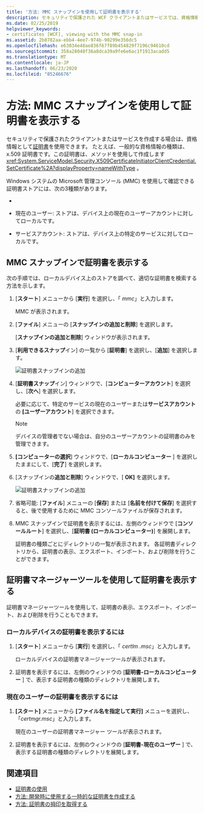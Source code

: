 ```yaml
---
title: '方法: MMC スナップインを使用して証明書を表示する'
description: セキュリティで保護された WCF クライアントまたはサービスでは、資格情報として証明書を使用できます。 MMC プラグインを使用して確認できる証明書ストアの種類について説明します。
ms.date: 02/25/2019
helpviewer_keywords:
- certificates [WCF], viewing with the MMC snap-in
ms.assetid: 2b8782aa-ebb4-4ee7-974b-90299e356dc5
ms.openlocfilehash: e63034e48ae836f67f89b454829f7196c94610cd
ms.sourcegitcommit: 358a28048f36a8dca39a9fe6e6ac1f1913acadd5
ms.translationtype: MT
ms.contentlocale: ja-JP
ms.lasthandoff: 06/23/2020
ms.locfileid: "85246676"
---
```

# <a name="how-to-view-certificates-with-the-mmc-snap-in"></a>方法: MMC スナップインを使用して証明書を表示する
セキュリティで保護されたクライアントまたはサービスを作成する場合は、資格情報として[証明書](working-with-certificates.md)を使用できます。 たとえば、一般的な資格情報の種類は、x.509 証明書です。この証明書は、メソッドを使用して作成します <xref:System.ServiceModel.Security.X509CertificateInitiatorClientCredential.SetCertificate%2A?displayProperty=nameWithType> 。

Windows システムの Microsoft 管理コンソール (MMC) を使用して確認できる証明書ストアには、次の3種類があります。

- [ローカルコンピューター]: ストアはデバイスに対してローカルで、デバイス上のすべてのユーザーに対してグローバルです。

- 現在のユーザー: ストアは、デバイス上の現在のユーザーアカウントに対してローカルです。

- サービスアカウント: ストアは、デバイス上の特定のサービスに対してローカルです。

## <a name="view-certificates-in-the-mmc-snap-in"></a>MMC スナップインで証明書を表示する

次の手順では、ローカルデバイス上のストアを調べて、適切な証明書を検索する方法を示します。
  
1. [**スタート**] メニューから [**実行**] を選択し、「 *mmc*」と入力します。

    MMC が表示されます。
  
2. [**ファイル**] メニューの [**スナップインの追加と削除**] を選択します。

    [**スナップインの追加と削除**] ウィンドウが表示されます。
  
3. [**利用できるスナップ**イン] の一覧から [**証明書**] を選択し、[**追加**] を選択します。  

    ![証明書スナップインの追加](./media/mmc-add-certificate-snap-in.png)
  
4. [**証明書スナップ**イン] ウィンドウで、[**コンピューターアカウント**] を選択し、[**次へ**] を選択します。
  
    必要に応じて、特定のサービスの現在のユーザーまたは**サービスアカウント**の **[ユーザーアカウント**] を選択できます。

    > [!NOTE]
    > デバイスの管理者でない場合は、自分のユーザーアカウントの証明書のみを管理できます。
  
5. **[コンピューターの選択**] ウィンドウで、[**ローカルコンピューター** ] を選択したままにして、[**完了**] を選択します。  
  
6. [スナップインの**追加と削除**] ウィンドウで、[ **OK]** を選択します。  
  
    ![証明書スナップインの追加](./media/mmc-certificate-snap-in-selected.png)

7. 省略可能: [**ファイル**] メニューの [**保存**] または [**名前を付けて保存**] を選択すると、後で使用するために MMC コンソールファイルが保存されます。  

8. MMC スナップインで証明書を表示するには、左側のウィンドウで [**コンソールルート**] を選択し、[**証明書 (ローカルコンピューター)**] を展開します。

    証明書の種類ごとにディレクトリの一覧が表示されます。 各証明書ディレクトリから、証明書の表示、エクスポート、インポート、および削除を行うことができます。

## <a name="view-certificates-with-the-certificate-manager-tool"></a>証明書マネージャーツールを使用して証明書を表示する

証明書マネージャーツールを使用して、証明書の表示、エクスポート、インポート、および削除を行うこともできます。

### <a name="to-view-certificates-for-the-local-device"></a>ローカルデバイスの証明書を表示するには

1. [**スタート**] メニューから [**実行**] を選択し、「 *certlm .msc*」と入力します。

    ローカルデバイスの証明書マネージャーツールが表示されます。
  
2. 証明書を表示するには、左側のウィンドウの [**証明書-ローカルコンピューター** ] で、表示する証明書の種類のディレクトリを展開します。

### <a name="to-view-certificates-for-the-current-user"></a>現在のユーザーの証明書を表示するには

1. **[スタート]** メニューから **[ファイル名を指定して実行]** メニューを選択し、「*certmgr.msc*」と入力します。

    現在のユーザーの証明書マネージャー ツールが表示されます。
  
2. 証明書を表示するには、左側のウィンドウの [**証明書-現在のユーザー** ] で、表示する証明書の種類のディレクトリを展開します。

## <a name="see-also"></a>関連項目

- [証明書の使用](working-with-certificates.md)
- [方法: 開発時に使用する一時的な証明書を作成する](how-to-create-temporary-certificates-for-use-during-development.md)
- [方法: 証明書の拇印を取得する](how-to-retrieve-the-thumbprint-of-a-certificate.md)
